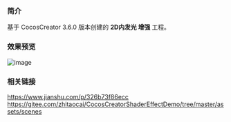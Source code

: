 ### 简介
基于 CocosCreator 3.6.0 版本创建的 **2D内发光 增强** 工程。

### 效果预览
![image](../../../gif/202204/2022043001.gif)

### 相关链接
https://www.jianshu.com/p/326b73f86ecc    
https://gitee.com/zhitaocai/CocosCreatorShaderEffectDemo/tree/master/assets/scenes
